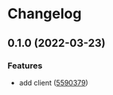 # Changelog

## 0.1.0 (2022-03-23)


### Features

* add client ([5590379](https://www.github.com/brokeyourbike/tingg-api-client-php/commit/5590379b2be67854768ec966e7e96f0feef4c676))
